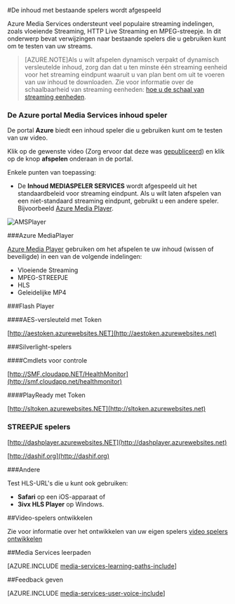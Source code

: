 <properties 
    pageTitle="Afspelen van uw inhoud | Microsoft Azure" 
    description="In dit onderwerp vindt u een bestaande spelers waarmee u afspelen uw inhoud kunt." 
    services="media-services" 
    documentationCenter="" 
    authors="Juliako" 
    manager="erikre" 
    editor=""/>

<tags 
    ms.service="media-services" 
    ms.workload="media" 
    ms.tgt_pltfrm="na" 
    ms.devlang="na" 
    ms.topic="article" 
    ms.date="10/12/2016" 
    ms.author="juliako"/>


#<a name="playing-your-content-with-existing-players"></a>De inhoud met bestaande spelers wordt afgespeeld

Azure Media Services ondersteunt veel populaire streaming indelingen, zoals vloeiende Streaming, HTTP Live Streaming en MPEG-streepje. In dit onderwerp bevat verwijzingen naar bestaande spelers die u gebruiken kunt om te testen van uw streams.

>[AZURE.NOTE]Als u wilt afspelen dynamisch verpakt of dynamisch versleutelde inhoud, zorg dan dat u ten minste één streaming eenheid voor het streaming eindpunt waaruit u van plan bent om uit te voeren van uw inhoud te downloaden. Zie voor informatie over de schaalbaarheid van streaming eenheden: [hoe u de schaal van streaming eenheden](media-services-portal-manage-streaming-endpoints.md).

### <a name="the-azure-portal-media-services-content-player"></a>De Azure portal Media Services inhoud speler

De portal **Azure** biedt een inhoud speler die u gebruiken kunt om te testen van uw video.

Klik op de gewenste video (Zorg ervoor dat deze was [gepubliceerd](media-services-portal-publish.md)) en klik op de knop **afspelen** onderaan in de portal.

Enkele punten van toepassing:

- De **Inhoud MEDIASPELER SERVICES** wordt afgespeeld uit het standaardbeleid voor streaming eindpunt. Als u wilt laten afspelen van een niet-standaard streaming eindpunt, gebruikt u een andere speler. Bijvoorbeeld [Azure Media Player](http://amsplayer.azurewebsites.net/azuremediaplayer.html).


![AMSPlayer][AMSPlayer]

###<a name="azure-media-player"></a>Azure MediaPlayer

[Azure Media Player](http://amsplayer.azurewebsites.net/azuremediaplayer.html) gebruiken om het afspelen te uw inhoud (wissen of beveiligde) in een van de volgende indelingen:

- Vloeiende Streaming
- MPEG-STREEPJE
- HLS
- Geleidelijke MP4


###<a name="flash-player"></a>Flash Player

####<a name="aes-encrypted-with-token"></a>AES-versleuteld met Token

[http://aestoken.azurewebsites.NET](http://aestoken.azurewebsites.net)

###<a name="silverlight-players"></a>Silverlight-spelers

####<a name="monitoring"></a>Cmdlets voor controle

[http://SMF.cloudapp.NET/HealthMonitor](http://smf.cloudapp.net/healthmonitor)

####<a name="playready-with-token"></a>PlayReady met Token

[http://sltoken.azurewebsites.NET](http://sltoken.azurewebsites.net)

### <a name="dash-players"></a>STREEPJE spelers

[http://dashplayer.azurewebsites.NET](http://dashplayer.azurewebsites.net)

[http://dashif.org](http://dashif.org)

###<a name="other"></a>Andere

Test HLS-URL's die u kunt ook gebruiken:

- **Safari** op een iOS-apparaat of
- **3ivx HLS Player** op Windows.

##<a name="developing-video-players"></a>Video-spelers ontwikkelen

Zie voor informatie over het ontwikkelen van uw eigen spelers [video spelers ontwikkelen](media-services-develop-video-players.md)




##<a name="media-services-learning-paths"></a>Media Services leerpaden

[AZURE.INCLUDE [media-services-learning-paths-include](../../includes/media-services-learning-paths-include.md)]

##<a name="provide-feedback"></a>Feedback geven

[AZURE.INCLUDE [media-services-user-voice-include](../../includes/media-services-user-voice-include.md)]


[AMSPlayer]: ./media/media-services-playback-content-with-existing-players/media-services-portal-player.png
